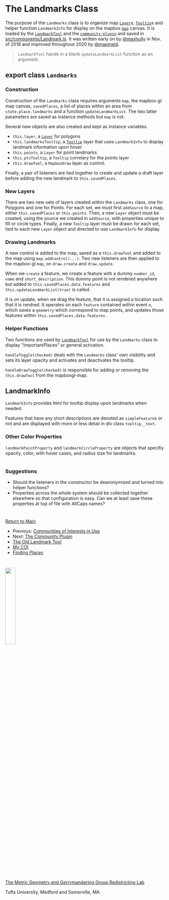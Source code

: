 # The Landmarks Class

The purpose of the `Landmarks` class is to organize map [`Layer`]s,
[`Tooltip`]s and helper function `LandmarkInfo` for display on the
mapbox [`map`] canvas. It is loaded by the [`LandmarkTool`] and the
[`community-plugin`] and saved in [src/components/Landmark.js]. It was
written early on by [@maxhully] in Nov. of 2018 and improved throughout
2020 by [@mapmeld]. 

> `LandmarkTool` hands in a blank `updateLandmarkList` function as an
argument. 

## export class `Landmarks`

### Construction

Construction of the `Landmarks` class requires arguments `map`, the
mapbox-gl map canvas, `savedPlaces`, a list of places within an area
from `state.place.landmarks` and a function `updateLandmarkList`. 
The two latter parameters are saved as instance methods but `map`
is not. 

Several new objects are also created and kept as instance variables.
- `this.layer`, a [`Layer`] for polygons
- `this.landmarksTooltip`, a [`Tooltip`] layer that uses `LandmarkInfo`
to display landmark information upon hover
- `this.points`, a `Layer` for point landmarks
- `this.ptsTooltip`, a `Tooltip` correlary for the points layer
- `this.drawTool`, a `MapboxDraw` layer as control. 

Finally, a pair of listeners are tied together to create and
update a draft layer before adding the new landmark to
`this.savedPlaces`. 

### New Layers

There are two new sets of layers created within the `Landmarks` class,
one for Polygons and one for Points. For each set, we must first
`addSource` to a map, either `this.savedPlaces` or `this.points`. Then,
a new `Layer` object must be created, using the source we created in
`addSource`, with properties unique to fill or circle types. Finally, a
new `Tooltip` layer must be drawn for each set, tied to each new `Layer`
object and directed to use `LandmarkInfo` for display.

### Drawing Landmarks

A new control is added to the map, saved as a `this.drawTool` and
added to the map using `map.addControl(...)`. Two new listeners are
then applied to the mapbox-gl `map`, on `draw.create` and `draw.update`.

When we `create` a feature, we create a feature with a dummy
`number_id`, `name` and `short_description`. This dummy point is not
rendered anywhere but added to `this.savedPlaces.data.features` and
`this.updateLandmarkList(true)` is called.

It is on update, when we drag the feature, that it is assigned a
location such that it is rendred. It operates on each `feature`
contained within event `e`, which saves a `geometry` which correspond to
map points, and updates those features within
`this.savedPlaces.data.features.`

### Helper Functions

Two functions are used by [`LandmarkTool`] for use by the `Landmarks`
class to display "ImportantPlaces" or general activation. 

`handleToggle(checked)` deals with the `Landmarks` class' own visibility
and sets its layer opacity and activates and deactivates the tooltip.

`handleDrawToggle(checked)` is responsible for adding or removing 
the `this.drawTool` from the mapboxgl-map. 

## LandmarkInfo

`LandmarkInfo` provides html for tooltip display upon landmarks when
needed. 

Features that have any short descriptions are denoted as
`simpleFeature`s or not and are displayed with more or less detail in
div class `tooltip__text`. 

### Other Color Properties

`landmarkPaintProperty` and `landmarkCircleProperty` are objects that
specifiy opacity, color, with hover cases, and radius size for
landmarks.

# #

### Suggestions
- Should the listeners in the constructor be deanonymized and turned
into helper functions?
- Properties across the whole system should be collected together
elsewhere so that configuration is easy. Can we at least save these
properties at top of file with AllCaps names?

# #

[Return to Main](../README.md)
- Previous: [Communities of Interests in Use](../05landmarks/coi.md)
- Next: [The Community Plugin](../05landmarks/communityplugin.md)
- [The Old Landmark Tool](../05landmarks/landmarktool.md)
- [My COI](../05landmarks/mycoi.md)
- [Finding Places](../05landmarks/findplaces.md)

[@maxhully]: http://github.com/maxhully
[@mapmeld]: http://github.com/mapmeld

[`Layer`]: ../02editormap/layer.md
[`map`]: ../02editormap/map.md

[`Tooltip`]: ../04drawing/tooltip.md

[`LandmarkTool`]: ../05landmarks/landmarktool.md
[`community-plugin`]: ../05landmarks/communityplugin.md
[`LandmarkTool`]: ../05landmarks/landmarktool.md

[src/components/Landmark.js]: ../../src/components/Landmark.js

# #

<img src="../../assets/mggg.svg" width=25%>

[The Metric Geometry and Gerrymandering Group Redistricting Lab](http://mggg.org)

Tufts University, Medford and Somerville, MA